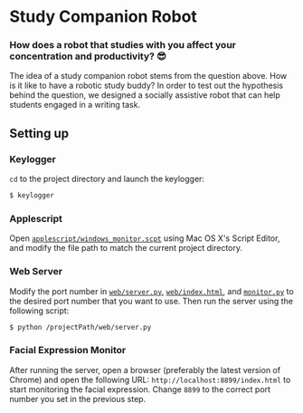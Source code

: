 # Study Companion Robot

### How does a robot that studies with you affect your concentration and productivity? :sunglasses:

The idea of a study companion robot stems from the question above. How is it like to have a robotic study buddy? In order to test out the hypothesis behind the question, we designed a socially assistive robot that can help students engaged in a writing task.



## Setting up

### Keylogger

`cd` to the project directory and launch the keylogger:

```bash
$ keylogger
```

### Applescript

Open [`applescript/windows_monitor.scpt`](https://github.com/kelvinhu9988/study-companion-robot/blob/master/applescript/windows_monitor.scpt#L12) using Mac OS X's Script Editor, and modify the file path to match the current project directory.


### Web Server
Modify the port number in [`web/server.py`](https://github.com/kelvinhu9988/study-companion-robot/blob/master/web/server.py#L12), [`web/index.html`](https://github.com/kelvinhu9988/study-companion-robot/blob/master/web/index.html#L12), and [`monitor.py`](https://github.com/kelvinhu9988/study-companion-robot/blob/master/monitor.py#L12) to the desired port number that you want to use. Then run the server using the following script:

```bash
$ python /projectPath/web/server.py
```

### Facial Expression Monitor

After running the server, open a browser (preferably the latest version of Chrome) and open the following URL: `http://localhost:8899/index.html` to start monitoring the facial expression. Change `8899` to the correct port number you set in the previous step.

